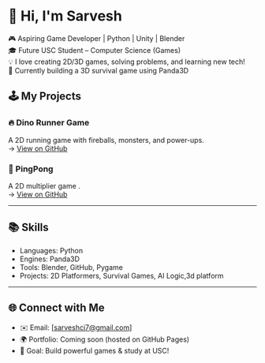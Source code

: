 # 👋 Hi, I'm Sarvesh

🎮 Aspiring Game Developer | Python | Unity | Blender  
🎓 Future USC Student – Computer Science (Games)  
💡 I love creating 2D/3D games, solving problems, and learning new tech!  
🌟 Currently building a 3D survival game using Panda3D

## 🕹️ My Projects

### 🔥 Dino Runner Game
A 2D running game with fireballs, monsters, and power-ups.  
→ [View on GitHub]((https://github.com/sarveshcj7/dino-run-))

### 🧠 PingPong
A 2D multiplier game .  
→ [View on GitHub](https://github.com/sarveshcj7/ping-pong-game)

---

## 📚 Skills

- Languages: Python  
- Engines: Panda3D  
- Tools: Blender, GitHub, Pygame  
- Projects: 2D Platformers, Survival Games, AI Logic,3d platform 

---

## 🌐 Connect with Me

- ✉️ Email: [sarveshcj7@gmail.com]  
- 🌍 Portfolio: Coming soon (hosted on GitHub Pages)
- 🧠 Goal: Build powerful games & study at USC!

